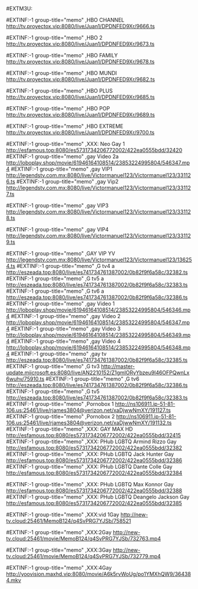 #EXTM3U:


#EXTINF:-1 group-title="memo" ,HBO CHANNEL
http://tv.proyectox.vip:8080/live/Juan1/DPDNFED9Xr/9666.ts


#EXTINF:-1 group-title="memo" ,HBO 2
http://tv.proyectox.vip:8080/live/Juan1/DPDNFED9Xr/9673.ts


#EXTINF:-1 group-title="memo" ,HBO FAMILY
http://tv.proyectox.vip:8080/live/Juan1/DPDNFED9Xr/9678.ts


#EXTINF:-1 group-title="memo" ,HBO MUNDI
http://tv.proyectox.vip:8080/live/Juan1/DPDNFED9Xr/9682.ts

#EXTINF:-1 group-title="memo" ,HBO PLUS
http://tv.proyectox.vip:8080/live/Juan1/DPDNFED9Xr/9685.ts


#EXTINF:-1 group-title="memo" ,HBO POP
http://tv.proyectox.vip:8080/live/Juan1/DPDNFED9Xr/9689.ts

#EXTINF:-1 group-title="memo" ,HBO  EXTREME
http://tv.proyectox.vip:8080/live/Juan1/DPDNFED9Xr/9700.ts



#EXTINF:-1 group-title="memo" ,XXX: Neo Gay 1
http://esfamous.top:8080/es5731734206772002/422ea0555bdd/32420
#EXTINF:-1 group-title="memo" ,gay Video 2a
http://loboplay.shop/movie/61946164108514/23853224995804/546347.mp4
#EXTINF:-1 group-title="memo" ,gay VIP1
http://legendstv.com.mx:8080/live/Victormanuel123/Victormanuel123/331126.ts
#EXTINF:-1 group-title="memo" ,gay Vip2
http://legendstv.com.mx:8080/live/Victormanuel123/Victormanuel123/331127.ts


#EXTINF:-1 group-title="memo" ,gay VIP3
http://legendstv.com.mx:8080/live/Victormanuel123/Victormanuel123/331128.ts


#EXTINF:-1 group-title="memo" ,gay VIP4
http://legendstv.com.mx:8080/live/Victormanuel123/Victormanuel123/331129.ts

#EXTINF:-1 group-title="memo" ,GAY VIP YV
http://legendstv.com.mx:8080/live/Victormanuel123/Victormanuel123/136254.ts
#EXTINF:-1 group-title="memo" ,G tv4 a
http://eszeada.top:8080/live/es741734761387002/0b82f9f6a58c/32382.ts
#EXTINF:-1 group-title="memo" ,G tv5 a
http://eszeada.top:8080/live/es741734761387002/0b82f9f6a58c/32383.ts
#EXTINF:-1 group-title="memo" ,G tv6 a
http://eszeada.top:8080/live/es741734761387002/0b82f9f6a58c/32386.ts
#EXTINF:-1 group-title="memo" ,gay Video 1
http://loboplay.shop/movie/61946164108514/23853224995804/546346.mp4
#EXTINF:-1 group-title="memo" ,gay Video 2
http://loboplay.shop/movie/61946164108514/23853224995804/546347.mp4
#EXTINF:-1 group-title="memo" ,gay Video 3
http://loboplay.shop/movie/61946164108514/23853224995804/546349.mp4
#EXTINF:-1 group-title="memo" ,gay Video 4
http://loboplay.shop/movie/61946164108514/23853224995804/546348.mp4
#EXTINF:-1 group-title="memo" ,gay tv
http://eszeada.top:8080/live/es741734761387002/0b82f9f6a58c/32385.ts
#EXTINF:-1 group-title="memo" ,G tv3
http://master-update.miicrosoft.es:8080/live/AN2210152/Z1gmIORyYbzeu9l46OFPQwnLx6wuhv/75910.ts
#EXTINF:-1 group-title="memo" ,G tv6
http://eszeada.top:8080/live/es741734761387002/0b82f9f6a58c/32386.ts
#EXTINF:-1 group-title="memo" ,G tv5
http://eszeada.top:8080/live/es741734761387002/0b82f9f6a58c/32383.ts
#EXTINF:-1 group-title="memo" ,Pornobox 1
http://ns106911.ip-51-81-106.us:25461/live/rjames3804@verizon.net/xaDjwwNmXY/191127.ts
#EXTINF:-1 group-title="memo" ,Pornobox 2
http://ns106911.ip-51-81-106.us:25461/live/rjames3804@verizon.net/xaDjwwNmXY/191132.ts
#EXTINF:-1 group-title="memo" ,XXX: GAY MAX HD
http://esfamous.top:8080/es5731734206772002/422ea0555bdd/32415
#EXTINF:-1 group-title="memo" ,XXX: PHub LGBTQ Armind Rizzo Gay
http://esfamous.top:8080/es5731734206772002/422ea0555bdd/32382
#EXTINF:-1 group-title="memo" ,XXX: PHub LGBTQ Jack Hunter Gay
http://esfamous.top:8080/es5731734206772002/422ea0555bdd/32386
#EXTINF:-1 group-title="memo" ,XXX: PHub LGBTQ Dante Colle Gay
http://esfamous.top:8080/es5731734206772002/422ea0555bdd/32384

#EXTINF:-1 group-title="memo" ,XXX: PHub LGBTQ Max Konnor Gay
http://esfamous.top:8080/es5731734206772002/422ea0555bdd/32388
#EXTINF:-1 group-title="memo" ,XXX: PHub LGBTQ Deangelo Jackson Gay
http://esfamous.top:8080/es5731734206772002/422ea0555bdd/32385



#EXTINF:-1 group-title="memo" ,XXX:vid 1Gay
http://new-tv.cloud:25461/MemoB124/q4SvPRG7YJSb/758521



#EXTINF:-1 group-title="memo" ,XXX:2Gay
http://new-tv.cloud:25461/movie/MemoB124/q4SvPRG7YJSb/732763.mp4



#EXTINF:-1 group-title="memo" ,XXX:3Gay
http://new-tv.cloud:25461/movie/MemoB124/q4SvPRG7YJSb/732779.mp4


#EXTINF:-1 group-title="memo" ,XXX:4Gay
http://yoovision.maxhd.vip:8080/movie/A6k5rvWoUg/po1YMXhQW9/364384.mkv

